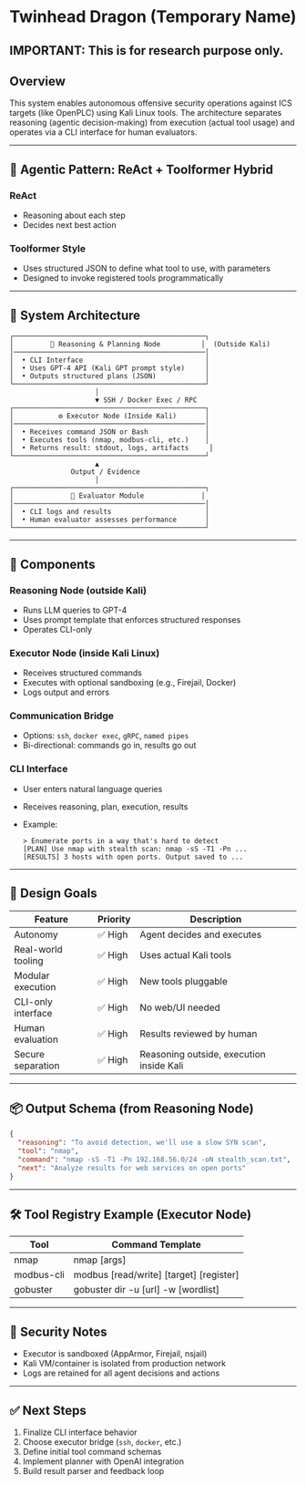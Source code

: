 # Twinhead Dragon (Temporary Name)

## IMPORTANT: This is for research purpose only.
## Overview

This system enables autonomous offensive security operations against ICS targets (like OpenPLC) using Kali Linux tools. The architecture separates reasoning (agentic decision-making) from execution (actual tool usage) and operates via a CLI interface for human evaluators.

---

## 🧠 Agentic Pattern: ReAct + Toolformer Hybrid

### ReAct

* Reasoning about each step
* Decides next best action

### Toolformer Style

* Uses structured JSON to define what tool to use, with parameters
* Designed to invoke registered tools programmatically

---

## 📐 System Architecture

```text
┌───────────────────────────────────────────────┐
│         🧠 Reasoning & Planning Node          │  (Outside Kali)
│───────────────────────────────────────────────│
│  • CLI Interface                              │
│  • Uses GPT-4 API (Kali GPT prompt style)     │
│  • Outputs structured plans (JSON)            │
└───────────────────────────────────────────────┘
                     │
                     ▼ SSH / Docker Exec / RPC
┌───────────────────────────────────────────────┐
│           ⚙️ Executor Node (Inside Kali)       │
│───────────────────────────────────────────────│
│  • Receives command JSON or Bash              │
│  • Executes tools (nmap, modbus-cli, etc.)    │
│  • Returns result: stdout, logs, artifacts     │
└───────────────────────────────────────────────┘
                     ▲
               Output / Evidence
                     │
┌───────────────────────────────────────────────┐
│              📜 Evaluator Module              │
│───────────────────────────────────────────────│
│  • CLI logs and results                       │
│  • Human evaluator assesses performance       │
└───────────────────────────────────────────────┘
```

---

## 🔧 Components

### Reasoning Node (outside Kali)

* Runs LLM queries to GPT-4
* Uses prompt template that enforces structured responses
* Operates CLI-only

### Executor Node (inside Kali Linux)

* Receives structured commands
* Executes with optional sandboxing (e.g., Firejail, Docker)
* Logs output and errors

### Communication Bridge

* Options: `ssh`, `docker exec`, `gRPC`, `named pipes`
* Bi-directional: commands go in, results go out

### CLI Interface

* User enters natural language queries
* Receives reasoning, plan, execution, results
* Example:

  ```
  > Enumerate ports in a way that's hard to detect
  [PLAN] Use nmap with stealth scan: nmap -sS -T1 -Pn ...
  [RESULTS] 3 hosts with open ports. Output saved to ...
  ```

---

## 🧪 Design Goals

| Feature            | Priority | Description                              |
| ------------------ | -------- | ---------------------------------------- |
| Autonomy           | ✅ High   | Agent decides and executes               |
| Real-world tooling | ✅ High   | Uses actual Kali tools                   |
| Modular execution  | ✅ High   | New tools pluggable                      |
| CLI-only interface | ✅ High   | No web/UI needed                         |
| Human evaluation   | ✅ High   | Results reviewed by human                |
| Secure separation  | ✅ High   | Reasoning outside, execution inside Kali |

---

## 📦 Output Schema (from Reasoning Node)

```json
{
  "reasoning": "To avoid detection, we'll use a slow SYN scan",
  "tool": "nmap",
  "command": "nmap -sS -T1 -Pn 192.168.56.0/24 -oN stealth_scan.txt",
  "next": "Analyze results for web services on open ports"
}
```

---

## 🛠 Tool Registry Example (Executor Node)

| Tool       | Command Template                           |
| ---------- | ------------------------------------------ |
| nmap       | nmap \[args]                               |
| modbus-cli | modbus \[read/write] \[target] \[register] |
| gobuster   | gobuster dir -u \[url] -w \[wordlist]      |

---

## 🔐 Security Notes

* Executor is sandboxed (AppArmor, Firejail, nsjail)
* Kali VM/container is isolated from production network
* Logs are retained for all agent decisions and actions

---

## ✅ Next Steps

1. Finalize CLI interface behavior
2. Choose executor bridge (`ssh`, `docker`, etc.)
3. Define initial tool command schemas
4. Implement planner with OpenAI integration
5. Build result parser and feedback loop
